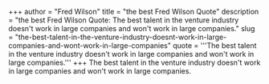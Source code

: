 +++
author = "Fred Wilson"
title = "the best Fred Wilson Quote"
description = "the best Fred Wilson Quote: The best talent in the venture industry doesn't work in large companies and won't work in large companies."
slug = "the-best-talent-in-the-venture-industry-doesnt-work-in-large-companies-and-wont-work-in-large-companies"
quote = '''The best talent in the venture industry doesn't work in large companies and won't work in large companies.'''
+++
The best talent in the venture industry doesn't work in large companies and won't work in large companies.
